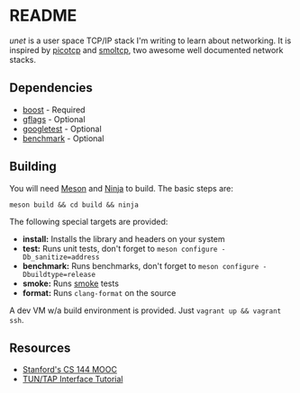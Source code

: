 # README

*unet* is a user space TCP/IP stack I'm writing to learn about networking. It is inspired by [picotcp](https://github.com/tass-belgium/picotcp) and [smoltcp](https://github.com/m-labs/smoltcp), two awesome well documented network stacks.

## Dependencies

- [boost](https://www.boost.org/) - Required
- [gflags](https://github.com/gflags/gflags) - Optional
- [googletest](https://github.com/google/googletest) - Optional
- [benchmark](https://github.com/google/benchmark) - Optional

## Building

You will need [Meson](http://mesonbuild.com/) and [Ninja](https://ninja-build.org/) to build. The basic steps are:

```
meson build && cd build && ninja
```

The following special targets are provided:

- **install:** Installs the library and headers on your system
- **test:** Runs unit tests, don't forget to `meson configure -Db_sanitize=address`
- **benchmark:** Runs benchmarks, don't forget to `meson configure -Dbuildtype=release`
- **smoke:** Runs [smoke](scripts/smoke.py) tests
- **format:** Runs `clang-format` on the source

A dev VM w/a build environment is provided. Just `vagrant up && vagrant ssh`.

## Resources

- [Stanford's CS 144 MOOC](https://lagunita.stanford.edu/courses/Engineering/Networking-SP/SelfPaced/courseware)
- [TUN/TAP Interface Tutorial](http://backreference.org/2010/03/26/tuntap-interface-tutorial/)
